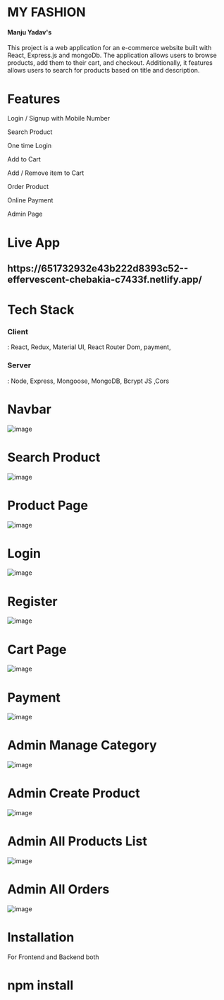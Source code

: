 <h1>MY FASHION</h1>
<h4>Manju Yadav's</h4>This project is a web application for an e-commerce website built with React, Express.js and mongoDb. The application allows users to browse products, add them to their cart, and checkout. Additionally, it features allows users to search for products based on title and description.
<h1>Features</h1>
<p>Login / Signup with Mobile Number</p>

<p>Search Product</p>

<p>One time Login</p>

<p>Add to Cart</p>

<p>Add / Remove item to Cart</p>

<p>Order Product</p>

<p>Online Payment</p>
<p>Admin Page</p>

<h1>Live App</h1>
<h2>https://651732932e43b222d8393c52--effervescent-chebakia-c7433f.netlify.app/</h2>
<h1>Tech Stack</h1>

<h3>Client</h3> :   React, Redux, Material UI,  React Router Dom, payment,

<h3>Server</h3> :  Node, Express, Mongoose, MongoDB,  Bcrypt JS ,Cors

<h1>Navbar </h1>

![image](https://github.com/manju145/E-Commerse/assets/110039298/e6cd5543-22e6-49c8-a86f-9993effc8142)

<h1>Search Product </h1>

![image](https://github.com/manju145/E-Commerse/assets/110039298/71da59dd-bd37-44c1-9100-8c1a901aa348)

<h1>Product Page </h1>

![image](https://github.com/manju145/E-Commerse/assets/110039298/59298ca7-f701-44e9-977e-c52dc907a32f)

<h1>Login </h1>

![image](https://github.com/manju145/E-Commerse/assets/110039298/ebef7078-9f5d-4198-a496-ba367089b2bb)

<h1>Register </h1>

![image](https://github.com/manju145/E-Commerse/assets/110039298/abf121ad-9645-422c-9034-c3e68c2c8b9f)

<h1>Cart Page </h1>

![image](https://github.com/manju145/E-Commerse/assets/110039298/723c0397-cbff-4ec4-9346-819003c651c0)

<h1>Payment  </h1>

![image](https://github.com/manju145/E-Commerse/assets/110039298/9ab7d869-e1b0-4699-a155-190925b5bfdf)

<h1>Admin Manage Category</h1>

![image](https://github.com/manju145/E-Commerse/assets/110039298/5aeed06e-0f0f-4111-88b3-f79c2036e802)

<h1>Admin Create Product</h1>

![image](https://github.com/manju145/E-Commerse/assets/110039298/84ad3554-a2cb-4895-a9a2-40ab339cfc50)

<h1>Admin All Products List</h1>

![image](https://github.com/manju145/E-Commerse/assets/110039298/ecddec36-25b9-46d5-a7d1-5b93844cf4db)

<h1>Admin All Orders</h1>

![image](https://github.com/manju145/E-Commerse/assets/110039298/71ae5e72-d77a-4f14-834a-5dd0e4d184cf)


<h1>Installation </h1>
For Frontend and Backend both
 <h1> npm install</h1>



